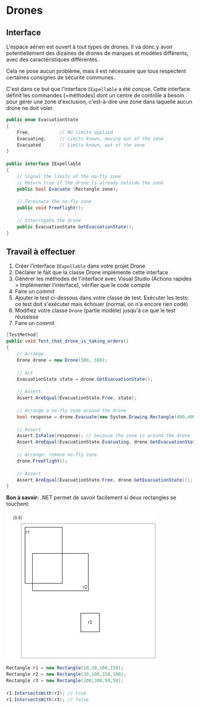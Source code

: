 # Drones

## Interface

L'espace aérien est ouvert à tout types de drones. Il va donc y avoir potentiellement des dizaines de drones de marques et modèles différents, avec des caractéristiques différentes.

Cela ne pose aucun problème, mais il est nécessaire que tous respectent certaines consignes de sécurité communes.

C'est dans ce but que l'interface `IExpellable` a été conçue. Cette interface définit les commandes (=méthodes) dont un centre de contrôle a besoin pour gérer une zone d'exclusion, c'est-à-dire une zone dans laquelle aucun drone ne doit voler.

```csharp
public enum EvacuationState
{
    Free,           // No limits applied
    Evacuating,     // Limits known, moving out of the zone
    Evacuated       // Limits known, out of the zone
}

public interface IExpellable
{
    // Signal the limits of the no-fly zone
    // Return true if the drone is already outside the zone
    public bool Evacuate (Rectangle zone);

    // Terminate the no-fly zone
    public void FreeFlight();

    // Interrogate the drone
    public EvacuationState GetEvacuationState();
}
```

## Travail à effectuer

1. Créer l'interface `IExpellable` dans votre projet Drone
2. Déclarer le fait que la classe Drone implémente cette interface
3. Générer les méthodes de l'interface avec Visual Studio (Actions rapides > Implémenter l'interface), vérifier que le code compile
4. Faire un commit
5. Ajouter le test ci-dessous dans votre classe de test. Exécuter les tests: ce test doit s'exécuter mais échouer (normal, on n'a encore rien codé)
6. Modifiez votre classe `Drone` (partie modèle) jusqu'à ce que le test réussisse
7. Faire un commit

```csharp
[TestMethod]
public void Test_that_drone_is_taking_orders()
{
    // Arrange
    Drone drone = new Drone(500, 500);

    // Act
    EvacuationState state = drone.GetEvacuationState();

    // Assert
    Assert.AreEqual(EvacuationState.Free, state);

    // Arrange a no-fly zone around the drone
    bool response = drone.Evacuate(new System.Drawing.Rectangle(400,400,200,200));

    // Assert
    Assert.IsFalse(response); // because the zone is around the drone
    Assert.AreEqual(EvacuationState.Evacuating, drone.GetEvacuationState());

    // Arrange: remove no-fly zone
    drone.FreeFlight();

    // Assert
    Assert.AreEqual(EvacuationState.Free, drone.GetEvacuationState());
}

```

**Bon à savoir:** .NET permet de savoir facilement si deux rectangles se touchent:

![](assets/rectangles.png)

```csharp
Rectangle r1 = new Rectangle(10,10,100,150);
Rectangle r2 = new Rectangle(30,100,150,100);
Rectangle r3 = new Rectangle(200,300,50,50);

r1.IntersectsWith(r2); // true
r1.IntersectsWith(r3); // false
```
